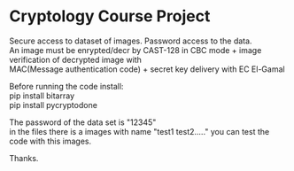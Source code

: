 # Cryptology Course Project  
Secure access to dataset of images. Password access to the data.  
An image must be enrypted/decr by CAST-128 in CBC mode + image verification of decrypted image with  
MAC(Message authentication code) + secret key delivery with EC El-Gamal


Before running the code install:  
pip install bitarray  
pip install pycryptodone  

The password of the data set is "12345"  
in the files there is a images with name "test1 test2....." you can test the code with this images.  

Thanks.  